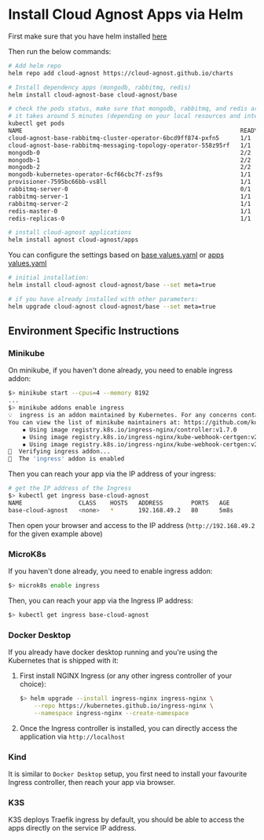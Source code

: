 # Install Cloud Agnost Apps via Helm

First make sure that you have helm installed [here](https://helm.sh/docs/intro/install/)

Then run the below commands:

```bash
# Add helm repo
helm repo add cloud-agnost https://cloud-agnost.github.io/charts

# Install dependency apps (mongodb, rabbitmq, redis)
helm install cloud-agnost-base cloud-agnost/base

# check the pods status, make sure that mongodb, rabbitmq, and redis are running:
# it takes around 5 minutes (depending on your local resources and internet connection)
kubectl get pods
NAME                                                              READY   STATUS    RESTARTS   AGE
cloud-agnost-base-rabbitmq-cluster-operator-6bcd9ff874-pxfn5      1/1     Running   0          5m34s
cloud-agnost-base-rabbitmq-messaging-topology-operator-558z95rf   1/1     Running   0          5m34s
mongodb-0                                                         2/2     Running   0          5m30s
mongodb-1                                                         2/2     Running   0          4m45s
mongodb-2                                                         2/2     Running   0          4m2s
mongodb-kubernetes-operator-6cf66cbc7f-zsf9s                      1/1     Running   0          5m34s
provisioner-7595bc66bb-vs8ll                                      1/1     Running   0          5m34s
rabbitmq-server-0                                                 0/1     Running   0          5m16s
rabbitmq-server-1                                                 1/1     Running   0          5m16s
rabbitmq-server-2                                                 1/1     Running   0          5m16s
redis-master-0                                                    1/1     Running   0          5m34s
redis-replicas-0                                                  1/1     Running   0          5m34s

# install cloud-agnost applications
helm install agnost cloud-agnost/apps
```

You can configure the settings based on [base values.yaml](https://github.com/cloud-agnost/charts/blob/master/base/values.yaml) or [apps values.yaml](ttps://github.com/cloud-agnost/charts/blob/master/apps/values.yaml)

```bash
# initial installation:
helm install cloud-agnost cloud-agnost/base --set meta=true

# if you have already installed with other parameters:
helm upgrade cloud-agnost cloud-agnost/base --set meta=true
```

## Environment Specific Instructions

### Minikube

On minikube, if you haven't done already, you need to enable ingress addon:

```bash
$> minikube start --cpus=4 --memory 8192
...
$> minikube addons enable ingress
💡  ingress is an addon maintained by Kubernetes. For any concerns contact minikube on GitHub.
You can view the list of minikube maintainers at: https://github.com/kubernetes/minikube/blob/master/OWNERS
    ▪ Using image registry.k8s.io/ingress-nginx/controller:v1.7.0
    ▪ Using image registry.k8s.io/ingress-nginx/kube-webhook-certgen:v20230312-helm-chart-4.5.2-28-g66a760794
    ▪ Using image registry.k8s.io/ingress-nginx/kube-webhook-certgen:v20230312-helm-chart-4.5.2-28-g66a760794
🔎  Verifying ingress addon...
🌟  The 'ingress' addon is enabled
```

Then you can reach your app via the IP address of your ingress:

```bash
# get the IP address of the Ingress
$> kubectl get ingress base-cloud-agnost
NAME                CLASS    HOSTS   ADDRESS        PORTS   AGE
base-cloud-agnost   <none>   *       192.168.49.2   80      5m8s
```

Then open your browser and access to the IP address (`http://192.168.49.2` for the given example above)

### MicroK8s

If you haven't done already, you need to enable ingress addon:

```bash
$> microk8s enable ingress
```

Then, you can reach your app via the Ingress IP address:

```bash
$> kubectl get ingress base-cloud-agnost
```

### Docker Desktop

If you already have docker desktop running and you're using the Kubernetes that is shipped with it:

 1. First install NGINX Ingress (or any other ingress controller of your choice):

    ```bash
    $> helm upgrade --install ingress-nginx ingress-nginx \
        --repo https://kubernetes.github.io/ingress-nginx \
        --namespace ingress-nginx --create-namespace
    ```

 2. Once the Ingress controller is installed, you can directly access the application via `http://localhost`

### Kind

It is similar to `Docker Desktop` setup, you first need to install your favourite Ingress controller, then reach your app via browser.

### K3S

K3S deploys Traefik ingress by default, you should be able to access the apps directly on the service IP address.
